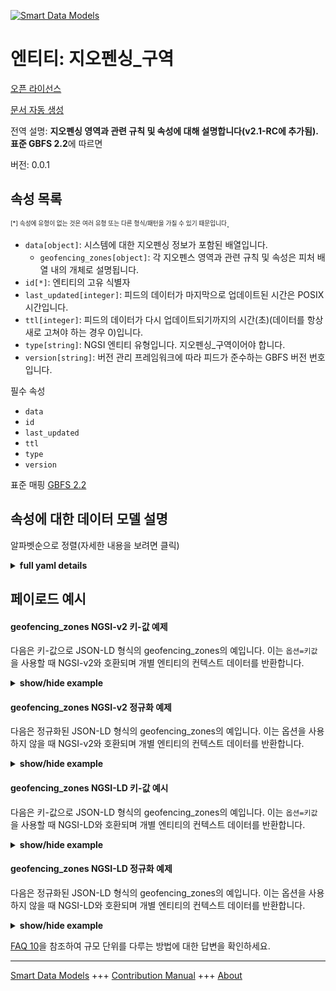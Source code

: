 <!-- 10-Header -->  
[![Smart Data Models](https://smartdatamodels.org/wp-content/uploads/2022/01/SmartDataModels_logo.png "Logo")](https://smartdatamodels.org)  
엔티티: 지오펜싱_구역  
============<!-- /10-Header -->  
<!-- 15-License -->  
[오픈 라이선스](https://github.com/smart-data-models//dataModel.GBFS/blob/master/geofencing_zones/LICENSE.md)  
[문서 자동 생성](https://docs.google.com/presentation/d/e/2PACX-1vTs-Ng5dIAwkg91oTTUdt8ua7woBXhPnwavZ0FxgR8BsAI_Ek3C5q97Nd94HS8KhP-r_quD4H0fgyt3/pub?start=false&loop=false&delayms=3000#slide=id.gb715ace035_0_60)  
<!-- /15-License -->  
<!-- 20-Description -->  
전역 설명: **지오펜싱 영역과 관련 규칙 및 속성에 대해 설명합니다(v2.1-RC에 추가됨). 표준 GBFS 2.2**에 따르면  
버전: 0.0.1  
<!-- /20-Description -->  
<!-- 30-PropertiesList -->  

## 속성 목록  

<sup><sub>[*] 속성에 유형이 없는 것은 여러 유형 또는 다른 형식/패턴을 가질 수 있기 때문입니다</sub></sup>.  
- `data[object]`: 시스템에 대한 지오펜싱 정보가 포함된 배열입니다.  	- `geofencing_zones[object]`: 각 지오펜스 영역과 관련 규칙 및 속성은 피처 배열 내의 개체로 설명됩니다.    
- `id[*]`: 엔티티의 고유 식별자  - `last_updated[integer]`: 피드의 데이터가 마지막으로 업데이트된 시간은 POSIX 시간입니다.  - `ttl[integer]`: 피드의 데이터가 다시 업데이트되기까지의 시간(초)(데이터를 항상 새로 고쳐야 하는 경우 0)입니다.  - `type[string]`: NGSI 엔티티 유형입니다. 지오펜싱_구역이어야 합니다.  - `version[string]`: 버전 관리 프레임워크에 따라 피드가 준수하는 GBFS 버전 번호입니다.  <!-- /30-PropertiesList -->  
<!-- 35-RequiredProperties -->  
필수 속성  
- `data`  - `id`  - `last_updated`  - `ttl`  - `type`  - `version`  <!-- /35-RequiredProperties -->  
<!-- 40-RequiredProperties -->  
표준 매핑 [GBFS 2.2](https://github.com/NABSA/gbfs/blob/v2.2/gbfs.md)  
<!-- /40-RequiredProperties -->  
<!-- 50-DataModelHeader -->  
## 속성에 대한 데이터 모델 설명  
알파벳순으로 정렬(자세한 내용을 보려면 클릭)  
<!-- /50-DataModelHeader -->  
<!-- 60-ModelYaml -->  
<details><summary><strong>full yaml details</strong></summary>    
```yaml  
geofencing_zones:    
  description: Describes geofencing zones and their associated rules and attributes (added in v2.1-RC). According to the Standard GBFS 2.2    
  properties:    
    data:    
      description: Array that contains geofencing information for the system.    
      properties:    
        geofencing_zones:    
          description: Each geofenced zone and its associated rules and attributes is described as an object within the array of features.    
          properties:    
            features:    
              description: Array of objects.    
              items:    
                properties:    
                  geometry:    
                    description: 'A polygon that describes where rides might not be able to start, end, go through, or have otehr limitations. Must follow the right-hand rule.'    
                    properties:    
                      coordinates:    
                      type:    
                    required:    
                      - type    
                      - coordinates    
                    title: GeoJSON MultiPolygon    
                    type: object    
                  properties:    
                    description: Describing travel allowances and limitations.    
                    properties:    
                      end:    
                      name:    
                      rules:    
                      start:    
                    type: object    
                  type:    
                    enum:    
                      - Feature    
                    type: string    
                required:    
                  - type    
                  - geometry    
                  - properties    
                title: GeoJSON Feature    
                type: object    
              type: array    
            type:    
              description: FeatureCollection as per IETF RFC 7946.    
              enum:    
                - FeatureCollection    
              type: string    
          required:    
            - type    
            - features    
          type: object    
      type: object    
      x-ngsi:    
        type: Property    
    id:    
      anyOf:    
        - description: Identifier format of any NGSI entity    
          maxLength: 256    
          minLength: 1    
          pattern: ^[\w\-\.\{\}\$\+\*\[\]`|~^@!,:\\]+$    
          type: string    
          x-ngsi:    
            type: Property    
        - description: Identifier format of any NGSI entity    
          format: uri    
          type: string    
          x-ngsi:    
            type: Property    
      description: Unique identifier of the entity    
      x-ngsi:    
        type: Property    
    last_updated:    
      description: Last time the data in the feed was updated in POSIX time.    
      minimum: 1450155600    
      type: integer    
      x-ngsi:    
        type: Property    
    ttl:    
      description: Number of seconds before the data in the feed will be updated again (0 if the data should always be refreshed).    
      minimum: 0    
      type: integer    
      x-ngsi:    
        type: Property    
    type:    
      description: NGSI entity type. It has to be geofencing_zones    
      enum:    
        - geofencing_zones    
      type: string    
      x-ngsi:    
        type: Property    
    version:    
      description: 'GBFS version number to which the feed conforms, according to the versioning framework.'    
      enum:    
        - 2.1-RC    
        - 2.1-RC2    
        - 2.1    
        - 2.2    
        - 3.0-RC    
        - 3.0    
      type: string    
      x-ngsi:    
        type: Property    
  required:    
    - id    
    - data    
    - last_updated    
    - ttl    
    - type    
    - version    
  type: object    
  x-derived-from: https://github.com/NABSA/gbfs/blob/v2.2/gbfs.md    
  x-disclaimer: 'Redistribution and use in source and binary forms, with or without modification, are permitted  provided that the license conditions are met. Copyleft (c) 2022 Contributors to Smart Data Models Program'    
  x-license-url: https://github.com/smart-data-models/dataModel.GBFS/blob/master/geofencing_zones/LICENSE.md    
  x-model-schema: https://smart-data-models.github.io/dataModel.GBFS/geofencing_zones/schema.json    
  x-model-tags: GBFS    
  x-version: 0.0.1    
```  
</details>    
<!-- /60-ModelYaml -->  
<!-- 70-MiddleNotes -->  
<!-- /70-MiddleNotes -->  
<!-- 80-Examples -->  
## 페이로드 예시  
#### geofencing_zones NGSI-v2 키-값 예제  
다음은 키-값으로 JSON-LD 형식의 geofencing_zones의 예입니다. 이는 `옵션=키값`을 사용할 때 NGSI-v2와 호환되며 개별 엔티티의 컨텍스트 데이터를 반환합니다.  
<details><summary><strong>show/hide example</strong></summary>    
```json  
{  
  "id": "urn:ngsi-ld:geofencing_zones:id:FNNO:60592292",  
  "type": "geofencing_zones",  
  "last_updated": 1604198100,  
  "ttl": 60,  
  "version": "3.0",  
  "data": {  
    "geofencing_zones": {  
      "type": "FeatureCollection",  
      "features": [  
        {  
          "type": "Feature",  
          "geometry": {  
            "type": "MultiPolygon",  
            "coordinates": [  
              [  
                [  
                  [  
                    -122.578067,  
                    45.562982  
                  ],  
                  [  
                    -122.661838,  
                    45.562741  
                  ],  
                  [  
                    -122.661151,  
                    45.504542  
                  ],  
                  [  
                    -122.578926,  
                    45.5046625  
                  ],  
                  [  
                    -122.578067,  
                    45.562982  
                  ]  
                ]  
              ],  
              [  
                [  
                  [  
                    -122.650680,  
                    45.548197  
                  ],  
                  [  
                    -122.650852,  
                    45.534731  
                  ],  
                  [  
                    -122.630939,  
                    45.535212  
                  ],  
                  [  
                    -122.630424,  
                    45.548197  
                  ],  
                  [  
                    -122.650680,  
                    45.548197  
                  ]  
                ]  
              ]  
            ]  
          },  
          "properties": {  
            "name": "NE 24th/NE Knott",  
            "start": 1593878400,  
            "end": 1593907260,  
            "rules": [  
              {  
                "vehicle_type_id": [  
                  "moped1",  
                  "car1"  
                ],  
                "ride_allowed": false,  
                "ride_through_allowed": true,  
                "maximum_speed_kph": 10  
              }  
            ]  
          }  
        }  
      ]  
    }  
  }  
}  
```  
</details>  
#### geofencing_zones NGSI-v2 정규화 예제  
다음은 정규화된 JSON-LD 형식의 geofencing_zones의 예입니다. 이는 옵션을 사용하지 않을 때 NGSI-v2와 호환되며 개별 엔티티의 컨텍스트 데이터를 반환합니다.  
<details><summary><strong>show/hide example</strong></summary>    
```json  
{  
  "id": "urn:ngsi-ld:geofencing_zones:id:FNNO:60592292",  
  "type": "geofencing_zones",  
  "last_updated": {  
    "type": "Number",  
    "value": 1604198100  
  },  
  "ttl": {  
    "type": "Number",  
    "value": 60  
  },  
  "version": {  
    "type": "Text",  
    "value": "3.0"  
  },  
  "data": {  
    "type": "StructuredValue",  
    "value": {  
      "geofencing_zones": {  
        "type": "FeatureCollection",  
        "features": [  
          {  
            "type": "Feature",  
            "geometry": {  
              "type": "MultiPolygon",  
              "coordinates": [  
                [  
                  [  
                    [  
                      -122.578067,  
                      45.562982  
                    ],  
                    [  
                      -122.661838,  
                      45.562741  
                    ],  
                    [  
                      -122.661151,  
                      45.504542  
                    ],  
                    [  
                      -122.578926,  
                      45.5046625  
                    ],  
                    [  
                      -122.578067,  
                      45.562982  
                    ]  
                  ]  
                ],  
                [  
                  [  
                    [  
                      -122.650680,  
                      45.548197  
                    ],  
                    [  
                      -122.650852,  
                      45.534731  
                    ],  
                    [  
                      -122.630939,  
                      45.535212  
                    ],  
                    [  
                      -122.630424,  
                      45.548197  
                    ],  
                    [  
                      -122.650680,  
                      45.548197  
                    ]  
                  ]  
                ]  
              ]  
            },  
            "properties": {  
              "name": "NE 24th/NE Knott",  
              "start": 1593878400,  
              "end": 1593907260,  
              "rules": [  
                {  
                  "vehicle_type_id": [  
                    "moped1",  
                    "car1"  
                  ],  
                  "ride_allowed": false,  
                  "ride_through_allowed": true,  
                  "maximum_speed_kph": 10  
                }  
              ]  
            }  
          }  
        ]  
      }  
    }  
  }  
}  
```  
</details>  
#### geofencing_zones NGSI-LD 키-값 예시  
다음은 키-값으로 JSON-LD 형식의 geofencing_zones의 예입니다. 이는 `옵션=키값`을 사용할 때 NGSI-LD와 호환되며 개별 엔티티의 컨텍스트 데이터를 반환합니다.  
<details><summary><strong>show/hide example</strong></summary>    
```json  
{  
    "id": "urn:ngsi-ld:geofencing_zones:id:FNNO:60592292",  
    "type": "geofencing_zones",  
    "last_updated": 1604198100,  
    "ttl": 60,  
    "version": "3.0",  
    "data": {  
        "geofencing_zones": {  
            "type": "FeatureCollection",  
            "features": [  
                {  
                    "type": "Feature",  
                    "geometry": {  
                        "type": "MultiPolygon",  
                        "coordinates": [  
                            [  
                                [  
                                    [  
                                        -122.578067,  
                                        45.562982  
                                    ],  
                                    [  
                                        -122.661838,  
                                        45.562741  
                                    ],  
                                    [  
                                        -122.661151,  
                                        45.504542  
                                    ],  
                                    [  
                                        -122.578926,  
                                        45.5046625  
                                    ],  
                                    [  
                                        -122.578067,  
                                        45.562982  
                                    ]  
                                ]  
                            ],  
                            [  
                                [  
                                    [  
                                        -122.65068,  
                                        45.548197  
                                    ],  
                                    [  
                                        -122.650852,  
                                        45.534731  
                                    ],  
                                    [  
                                        -122.630939,  
                                        45.535212  
                                    ],  
                                    [  
                                        -122.630424,  
                                        45.548197  
                                    ],  
                                    [  
                                        -122.65068,  
                                        45.548197  
                                    ]  
                                ]  
                            ]  
                        ]  
                    },  
                    "properties": {  
                        "name": "NE 24th/NE Knott",  
                        "start": 1593878400,  
                        "end": 1593907260,  
                        "rules": [  
                            {  
                                "vehicle_type_id": [  
                                    "moped1",  
                                    "car1"  
                                ],  
                                "ride_allowed": false,  
                                "ride_through_allowed": true,  
                                "maximum_speed_kph": 10  
                            }  
                        ]  
                    }  
                }  
            ]  
        }  
    },  
    "@context": [  
        "https://smartdatamodels.org/context.jsonld",  
        "https://raw.githubusercontent.com/smart-data-models/dataModel.GBFS/master/context.jsonld"  
    ]  
}  
```  
</details>  
#### geofencing_zones NGSI-LD 정규화 예제  
다음은 정규화된 JSON-LD 형식의 geofencing_zones의 예입니다. 이는 옵션을 사용하지 않을 때 NGSI-LD와 호환되며 개별 엔티티의 컨텍스트 데이터를 반환합니다.  
<details><summary><strong>show/hide example</strong></summary>    
```json  
{  
    "id": "urn:ngsi-ld:geofencing_zones:id:FNNO:60592292",  
    "type": "geofencing_zones",  
    "last_updated": {  
        "type": "Property",  
        "value": 1604198100  
    },  
    "ttl": {  
        "type": "Property",  
        "value": 60  
    },  
    "version": {  
        "type": "Property",  
        "value": "3.0"  
    },  
    "data": {  
        "type": "Property",  
        "value": {  
            "geofencing_zones": {  
                "type": "FeatureCollection",  
                "features": [  
                    {  
                        "type": "Feature",  
                        "geometry": {  
                            "type": "MultiPolygon",  
                            "coordinates": [  
                                [  
                                    [  
                                        [  
                                            -122.578067,  
                                            45.562982  
                                        ],  
                                        [  
                                            -122.661838,  
                                            45.562741  
                                        ],  
                                        [  
                                            -122.661151,  
                                            45.504542  
                                        ],  
                                        [  
                                            -122.578926,  
                                            45.5046625  
                                        ],  
                                        [  
                                            -122.578067,  
                                            45.562982  
                                        ]  
                                    ]  
                                ],  
                                [  
                                    [  
                                        [  
                                            -122.65068,  
                                            45.548197  
                                        ],  
                                        [  
                                            -122.650852,  
                                            45.534731  
                                        ],  
                                        [  
                                            -122.630939,  
                                            45.535212  
                                        ],  
                                        [  
                                            -122.630424,  
                                            45.548197  
                                        ],  
                                        [  
                                            -122.65068,  
                                            45.548197  
                                        ]  
                                    ]  
                                ]  
                            ]  
                        },  
                        "properties": {  
                            "name": "NE 24th/NE Knott",  
                            "start": 1593878400,  
                            "end": 1593907260,  
                            "rules": [  
                                {  
                                    "vehicle_type_id": [  
                                        "moped1",  
                                        "car1"  
                                    ],  
                                    "ride_allowed": false,  
                                    "ride_through_allowed": true,  
                                    "maximum_speed_kph": 10  
                                }  
                            ]  
                        }  
                    }  
                ]  
            }  
        }  
    },  
    "@context": [  
        "https://smartdatamodels.org/context.jsonld",  
        "https://raw.githubusercontent.com/smart-data-models/dataModel.GBFS/master/context.jsonld"  
    ]  
}  
```  
</details><!-- /80-Examples -->  
<!-- 90-FooterNotes -->  
<!-- /90-FooterNotes -->  
<!-- 95-Units -->  
[FAQ 10](https://smartdatamodels.org/index.php/faqs/)을 참조하여 규모 단위를 다루는 방법에 대한 답변을 확인하세요.  
<!-- /95-Units -->  
<!-- 97-LastFooter -->  
---  
[Smart Data Models](https://smartdatamodels.org) +++ [Contribution Manual](https://bit.ly/contribution_manual) +++ [About](https://bit.ly/Introduction_SDM)<!-- /97-LastFooter -->  
